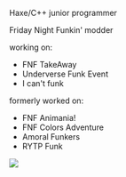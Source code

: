 Haxe/C++ junior programmer

Friday Night Funkin' modder

working on:

- FNF TakeAway
- Underverse Funk Event
- I can't funk

formerly worked on:

- FNF Animania!
- FNF Colors Adventure
- Amoral Funkers
- RYTP Funk

![](https://github-readme-stats.vercel.app/api?username=ahika462&show_icons=true&bg_color=00000000&hide_border=true)
